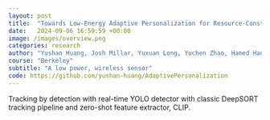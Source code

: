 ```yaml
---
layout: post
title:  "Towards Low-Energy Adaptive Personalization for Resource-Constrained Devices"
date:   2024-09-06 16:59:59 +00:00
image: /images/overview.png
categories: research
author: "Yushan Huang, Josh Millar, Yuxuan Long, Yuchen Zhao, Hamed Haddadi"
course: "Berkeley"
subtitle: "A low power, wireless sensor"
code: https://github.com/yushan-huang/AdaptivePersonalization
---
```

Tracking by detection with real-time YOLO detector with classic DeepSORT tracking pipeline and zero-shot feature extractor, CLIP.